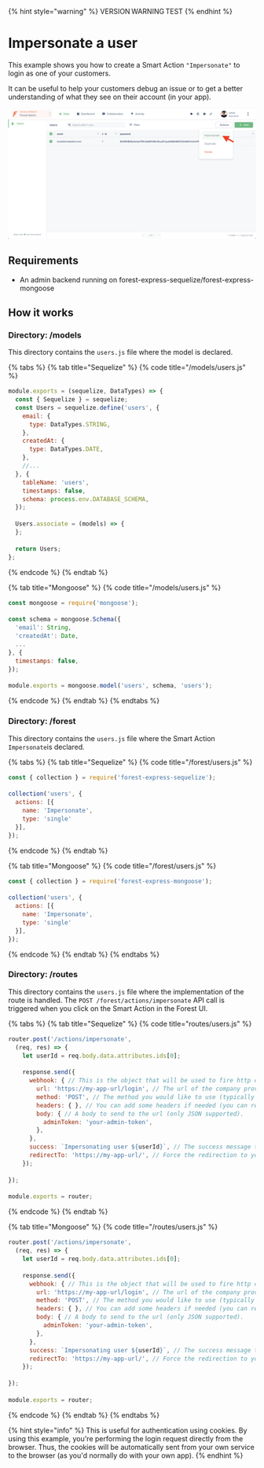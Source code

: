{% hint style="warning" %}
VERSION WARNING TEST
{% endhint %}
# Impersonate a user

This example shows you how to create a Smart Action `"Impersonate"` to login as one of your customers.

It can be useful to help your customers debug an issue or to get a better understanding of what they see on their account (in your app).

![](<../../../.gitbook/assets/image (495).png>)

## Requirements

* An admin backend running on forest-express-sequelize/forest-express-mongoose

## How it works

### Directory: /models

This directory contains the `users.js` file where the model is declared.

{% tabs %}
{% tab title="Sequelize" %}
{% code title="/models/users.js" %}
```javascript
module.exports = (sequelize, DataTypes) => {
  const { Sequelize } = sequelize;
  const Users = sequelize.define('users', {
    email: {
      type: DataTypes.STRING,
    },
    createdAt: {
      type: DataTypes.DATE,
    },
    //...
  }, {
    tableName: 'users',
    timestamps: false,
    schema: process.env.DATABASE_SCHEMA,
  });
​
  Users.associate = (models) => {
  };
​
  return Users;
};
```
{% endcode %}
{% endtab %}

{% tab title="Mongoose" %}
{% code title="/models/users.js" %}
```javascript
const mongoose = require('mongoose');

const schema = mongoose.Schema({
  'email': String,
  'createdAt': Date,
  ...
}, {
  timestamps: false,
});

module.exports = mongoose.model('users', schema, 'users');
```
{% endcode %}
{% endtab %}
{% endtabs %}

### **Directory: /forest**

This directory contains the `users.js` file where the Smart Action `Impersonate`is declared.

{% tabs %}
{% tab title="Sequelize" %}
{% code title="/forest/users.js" %}
```javascript
const { collection } = require('forest-express-sequelize');

collection('users', {
  actions: [{
    name: 'Impersonate',
    type: 'single'
  }],
});
```
{% endcode %}
{% endtab %}

{% tab title="Mongoose" %}
{% code title="/forest/users.js" %}
```javascript
const { collection } = require('forest-express-mongoose');

collection('users', {
  actions: [{
    name: 'Impersonate',
    type: 'single'
  }],
});
```
{% endcode %}
{% endtab %}
{% endtabs %}

### **Directory: /routes**

This directory contains the `users.js` file where the implementation of the route is handled. The `POST /forest/actions/impersonate` API call is triggered when you click on the Smart Action in the Forest UI.&#x20;

{% tabs %}
{% tab title="Sequelize" %}
{% code title="routes/users.js" %}
```javascript
router.post('/actions/impersonate',
  (req, res) => {
    let userId = req.body.data.attributes.ids[0];
​
    response.send({
      webhook: { // This is the object that will be used to fire http calls.
        url: 'https://my-app-url/login', // The url of the company providing the service.
        method: 'POST', // The method you would like to use (typically a POST).
        headers: { }, // You can add some headers if needed (you can remove it).
        body: { // A body to send to the url (only JSON supported).
          adminToken: 'your-admin-token',
        },
      },
      success: `Impersonating user ${userId}`, // The success message that will be toasted.
      redirectTo: 'https://my-app-url/', // Force the redirection to your app if needed.
    });
​
});
​
module.exports = router;
```
{% endcode %}
{% endtab %}

{% tab title="Mongoose" %}
{% code title="/routes/users.js" %}
```javascript
router.post('/actions/impersonate',
  (req, res) => {
    let userId = req.body.data.attributes.ids[0];

    response.send({
      webhook: { // This is the object that will be used to fire http calls.
        url: 'https://my-app-url/login', // The url of the company providing the service.
        method: 'POST', // The method you would like to use (typically a POST).
        headers: { }, // You can add some headers if needed (you can remove it).
        body: { // A body to send to the url (only JSON supported).
          adminToken: 'your-admin-token',
        },
      },
      success: `Impersonating user ${userId}`, // The success message that will be toasted.
      redirectTo: 'https://my-app-url/', // Force the redirection to your app if needed.
    });

});

module.exports = router;
```
{% endcode %}
{% endtab %}
{% endtabs %}

{% hint style="info" %}
This is useful for authentication using cookies. By using this example, you're performing the login request directly from the browser. Thus, the cookies will be automatically sent from your own service to the browser (as you'd normally do with your own app).
{% endhint %}
